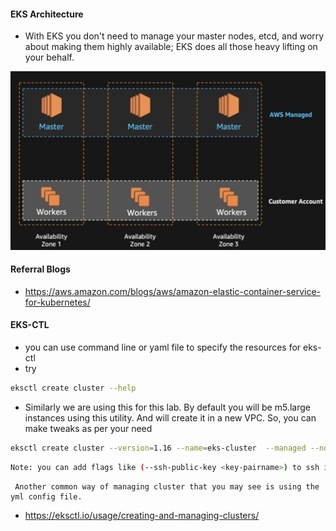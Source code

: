 #### EKS Architecture
  * With EKS you don't need to manage your master nodes, etcd, and worry about making them highly available; EKS does all those heavy lifting on your behalf.

![EKS-architecture-image](https://github.com/Cloud-Yeti/Cloudyeti-EKS-Series/blob/main/Images/EKS_architecture.jpg)
#### Referral Blogs
  * https://aws.amazon.com/blogs/aws/amazon-elastic-container-service-for-kubernetes/

#### EKS-CTL
  * you can use command line or yaml file to specify the resources for eks-ctl
  * try 
  ```sh
  eksctl create cluster --help
  ```
  * Similarly we are using this for this lab. By default you will be m5.large instances using this utility. And will create it in a new VPC. So, you can make tweaks as per your need
  ```sh
  eksctl create cluster --version=1.16 --name=eks-cluster  --managed --nodes=2 --alb-ingress-access --region=${AWS_REGION} --node-labels="lifecycle=OnDemand,intent=control-apps" --asg-access
  ```
  ```sh
  Note: you can add flags like (--ssh-public-key <key-pairname>) to ssh into kubernetes nodes (--vpc-cidr <>) to create cluster in existing vpc, etc) as per your usecase.
  ```
     Another common way of managing cluster that you may see is using the yml config file. 
    
   * https://eksctl.io/usage/creating-and-managing-clusters/
